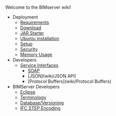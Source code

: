 Welcome to the BIMserver wiki!

* Deployment
  * [Requirements](wiki/Requirements)
  * [Download](wiki/Download)
  * [JAR Starter](wiki/JAR-Starter)
  * [Ubuntu installation](wiki/Install-on-Ubuntu)
  * [Setup](wiki/Setup)
  * [Security](wiki/Security)
  * [Memory Usage](wiki/Memory-usage)
* Developers
  * [Service Interfaces](Service-Interfaces)
    * [SOAP](wiki/SOAP)
    * [JSON](wiki/JSON API)
    * [Protocol Buffers](wiki/Protocol Buffers)
* BIMServer Developers
  * [Eclipse](wiki/Eclipse)
  * [Terminology](wiki/Terminology)
  * [Database/Versioning](wiki/Database---Versioning)
  * [IFC STEP Encoding](wiki/IFC-STEP-Encoding)